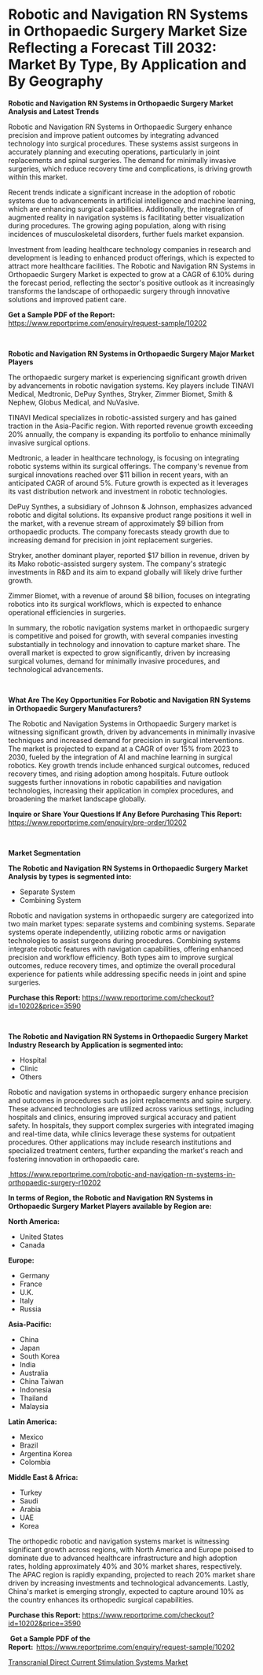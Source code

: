<p><h1>Robotic and Navigation RN Systems in Orthopaedic Surgery Market Size Reflecting a Forecast Till 2032: Market By Type, By Application and By Geography</h1></p><p><strong>Robotic and Navigation RN Systems in Orthopaedic Surgery Market Analysis and Latest Trends</strong></p>
<p><p>Robotic and Navigation RN Systems in Orthopaedic Surgery enhance precision and improve patient outcomes by integrating advanced technology into surgical procedures. These systems assist surgeons in accurately planning and executing operations, particularly in joint replacements and spinal surgeries. The demand for minimally invasive surgeries, which reduce recovery time and complications, is driving growth within this market.</p><p>Recent trends indicate a significant increase in the adoption of robotic systems due to advancements in artificial intelligence and machine learning, which are enhancing surgical capabilities. Additionally, the integration of augmented reality in navigation systems is facilitating better visualization during procedures. The growing aging population, along with rising incidences of musculoskeletal disorders, further fuels market expansion.</p><p>Investment from leading healthcare technology companies in research and development is leading to enhanced product offerings, which is expected to attract more healthcare facilities. The Robotic and Navigation RN Systems in Orthopaedic Surgery Market is expected to grow at a CAGR of 6.10% during the forecast period, reflecting the sector's positive outlook as it increasingly transforms the landscape of orthopaedic surgery through innovative solutions and improved patient care.</p></p>
<p><strong>Get a Sample PDF of the Report:&nbsp;</strong> <a href="https://www.reportprime.com/enquiry/request-sample/10202?utm_campaign=1130&utm_medium=2&utm_source=Github&utm_content=ia&utm_term=20032025&utm_id=robotic-and-navigation-rn-systems-in-orthopaedic-surgery">https://www.reportprime.com/enquiry/request-sample/10202</a></p>
<p>&nbsp;</p>
<p><strong>Robotic and Navigation RN Systems in Orthopaedic Surgery Major Market Players</strong></p>
<p><p>The orthopaedic surgery market is experiencing significant growth driven by advancements in robotic navigation systems. Key players include TINAVI Medical, Medtronic, DePuy Synthes, Stryker, Zimmer Biomet, Smith & Nephew, Globus Medical, and NuVasive.</p><p>TINAVI Medical specializes in robotic-assisted surgery and has gained traction in the Asia-Pacific region. With reported revenue growth exceeding 20% annually, the company is expanding its portfolio to enhance minimally invasive surgical options.</p><p>Medtronic, a leader in healthcare technology, is focusing on integrating robotic systems within its surgical offerings. The company's revenue from surgical innovations reached over $11 billion in recent years, with an anticipated CAGR of around 5%. Future growth is expected as it leverages its vast distribution network and investment in robotic technologies.</p><p>DePuy Synthes, a subsidiary of Johnson & Johnson, emphasizes advanced robotic and digital solutions. Its expansive product range positions it well in the market, with a revenue stream of approximately $9 billion from orthopaedic products. The company forecasts steady growth due to increasing demand for precision in joint replacement surgeries.</p><p>Stryker, another dominant player, reported $17 billion in revenue, driven by its Mako robotic-assisted surgery system. The company's strategic investments in R&D and its aim to expand globally will likely drive further growth.</p><p>Zimmer Biomet, with a revenue of around $8 billion, focuses on integrating robotics into its surgical workflows, which is expected to enhance operational efficiencies in surgeries.</p><p>In summary, the robotic navigation systems market in orthopaedic surgery is competitive and poised for growth, with several companies investing substantially in technology and innovation to capture market share. The overall market is expected to grow significantly, driven by increasing surgical volumes, demand for minimally invasive procedures, and technological advancements.</p></p>
<p>&nbsp;</p>
<p><strong>What Are The Key Opportunities For Robotic and Navigation RN Systems in Orthopaedic Surgery Manufacturers?</strong></p>
<p><p>The Robotic and Navigation Systems in Orthopaedic Surgery market is witnessing significant growth, driven by advancements in minimally invasive techniques and increased demand for precision in surgical interventions. The market is projected to expand at a CAGR of over 15% from 2023 to 2030, fueled by the integration of AI and machine learning in surgical robotics. Key growth trends include enhanced surgical outcomes, reduced recovery times, and rising adoption among hospitals. Future outlook suggests further innovations in robotic capabilities and navigation technologies, increasing their application in complex procedures, and broadening the market landscape globally.</p></p>
<p><strong>Inquire or Share Your Questions If Any Before Purchasing This Report:</strong> <a href="https://www.reportprime.com/enquiry/pre-order/10202?utm_campaign=1130&utm_medium=2&utm_source=Github&utm_content=ia&utm_term=20032025&utm_id=robotic-and-navigation-rn-systems-in-orthopaedic-surgery">https://www.reportprime.com/enquiry/pre-order/10202</a></p>
<p>&nbsp;</p>
<p><strong>Market Segmentation</strong></p>
<p><strong>The Robotic and Navigation RN Systems in Orthopaedic Surgery Market Analysis by types is segmented into:</strong></p>
<p><ul><li>Separate System</li><li>Combining System</li></ul></p>
<p><p>Robotic and navigation systems in orthopaedic surgery are categorized into two main market types: separate systems and combining systems. Separate systems operate independently, utilizing robotic arms or navigation technologies to assist surgeons during procedures. Combining systems integrate robotic features with navigation capabilities, offering enhanced precision and workflow efficiency. Both types aim to improve surgical outcomes, reduce recovery times, and optimize the overall procedural experience for patients while addressing specific needs in joint and spine surgeries.</p></p>
<p><strong>Purchase this Report:&nbsp;</strong><a href="https://www.reportprime.com/checkout?id=10202&price=3590&utm_campaign=1130&utm_medium=2&utm_source=Github&utm_content=ia&utm_term=20032025&utm_id=robotic-and-navigation-rn-systems-in-orthopaedic-surgery">https://www.reportprime.com/checkout?id=10202&price=3590</a></p>
<p>&nbsp;</p>
<p><strong>The Robotic and Navigation RN Systems in Orthopaedic Surgery Market Industry Research by Application is segmented into:</strong></p>
<p><ul><li>Hospital</li><li>Clinic</li><li>Others</li></ul></p>
<p><p>Robotic and navigation systems in orthopaedic surgery enhance precision and outcomes in procedures such as joint replacements and spine surgery. These advanced technologies are utilized across various settings, including hospitals and clinics, ensuring improved surgical accuracy and patient safety. In hospitals, they support complex surgeries with integrated imaging and real-time data, while clinics leverage these systems for outpatient procedures. Other applications may include research institutions and specialized treatment centers, further expanding the market's reach and fostering innovation in orthopaedic care.</p></p>
<p><a href="https://www.reportprime.com/robotic-and-navigation-rn-systems-in-orthopaedic-surgery-r10202?utm_campaign=1130&utm_medium=2&utm_source=Github&utm_content=ia&utm_term=20032025&utm_id=robotic-and-navigation-rn-systems-in-orthopaedic-surgery">&nbsp;https://www.reportprime.com/robotic-and-navigation-rn-systems-in-orthopaedic-surgery-r10202</a></p>
<p><strong>In terms of Region, the Robotic and Navigation RN Systems in Orthopaedic Surgery Market Players available by Region are:</strong></p>
<p>
    <p> <strong> North America: </strong>
        <ul>
            <li>United States</li>
            <li>Canada</li>
        </ul>
        </p> 
    <p> <strong> Europe: </strong>
        <ul>
            <li>Germany</li>
            <li>France</li>
            <li>U.K.</li>
            <li>Italy</li>
            <li>Russia</li>
        </ul>
        </p> 
    <p> <strong> Asia-Pacific: </strong>
        <ul>
            <li>China</li>
            <li>Japan</li>
            <li>South Korea</li>
            <li>India</li>
            <li>Australia</li>
            <li>China Taiwan</li>
            <li>Indonesia</li>
            <li>Thailand</li>
            <li>Malaysia</li>
        </ul>
        </p> 
    <p> <strong> Latin America: </strong>
        <ul>
            <li>Mexico</li>
            <li>Brazil</li>
            <li>Argentina Korea</li>
            <li>Colombia</li>
        </ul>
        </p> 
    <p> <strong> Middle East & Africa: </strong>
        <ul>
            <li>Turkey</li>
            <li>Saudi</li>
            <li>Arabia</li>
            <li>UAE</li>
            <li>Korea</li>
        </ul>
    </p>
    </p>
<p><p>The orthopedic robotic and navigation systems market is witnessing significant growth across regions, with North America and Europe poised to dominate due to advanced healthcare infrastructure and high adoption rates, holding approximately 40% and 30% market shares, respectively. The APAC region is rapidly expanding, projected to reach 20% market share driven by increasing investments and technological advancements. Lastly, China's market is emerging strongly, expected to capture around 10% as the country enhances its orthopedic surgical capabilities.</p></p>
<p><strong>Purchase this Report: </strong><a href="https://www.reportprime.com/checkout?id=10202&price=3590&utm_campaign=1130&utm_medium=2&utm_source=Github&utm_content=ia&utm_term=20032025&utm_id=robotic-and-navigation-rn-systems-in-orthopaedic-surgery">https://www.reportprime.com/checkout?id=10202&price=3590</a></p>
<p>&nbsp;<strong>Get a Sample PDF of the Report:&nbsp;&nbsp;</strong><a href="https://www.reportprime.com/enquiry/request-sample/10202?utm_campaign=1130&utm_medium=2&utm_source=Github&utm_content=ia&utm_term=20032025&utm_id=robotic-and-navigation-rn-systems-in-orthopaedic-surgery">https://www.reportprime.com/enquiry/request-sample/10202</a></p>
<p><strong></strong></p>
<p><p><a href="https://github.com/groszsaoudrd/Market-Research-Report-List-1/blob/main/transcranial-direct-current-stimulation-systems-market.md?utm_campaign=1130&utm_medium=2&utm_source=Github&utm_content=ia&utm_term=20032025&utm_id=robotic-and-navigation-rn-systems-in-orthopaedic-surgery">Transcranial Direct Current Stimulation Systems Market</a></p></p>